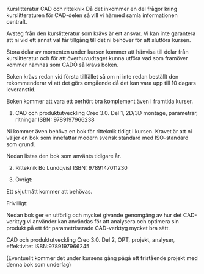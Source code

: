 Kurslitteratur CAD och ritteknik
Då det inkommer en del frågor kring kurslitteraturen för CAD-delen så vill vi härmed samla informationen centralt.

Avsteg från den kurslitteratur som krävs är ert ansvar. Vi kan inte garantera att ni vid ett annat val får tillgång till det ni behöver för att slutföra kursen.

Stora delar av momenten under kursen kommer att hänvisa till delar från kurslitteratur och för att överhuvudtaget kunna utföra vad som framöver kommer nämnas som CADÖ så krävs boken.

Boken krävs redan vid första tillfället så om ni inte redan beställt den rekommenderar vi att det görs omgående då det kan vara upp till 10 dagars leveranstid.

Boken kommer att vara ett oerhört bra komplement även i framtida kurser.

1. CAD och produktutveckling Creo 3.0. Del 1, 2D/3D montage, parametrar, ritningar
ISBN: 9789197966238

Ni kommer även behöva en bok för ritteknik tidigt i kursen. Kravet är att ni väljer en bok som innefattar modern svensk standard med ISO-standard som grund.

Nedan listas den bok som använts tidigare år.

2. Ritteknik
Bo Lundqvist
ISBN: 9789147011230

3. Övrigt:

Ett skjutmått kommer att behövas.

Frivilligt:

Nedan bok ger en utförlig och mycket givande genomgång av hur det CAD-verktyg vi använder kan användas för att analysera och optimera sin produkt på ett för parametriserade CAD-verktyg mycket bra sätt.

CAD och produktutveckling Creo 3.0. Del 2, OPT, projekt, analyser, effektivitet
ISBN:9789197966245

(Eventuellt kommer det under kursens gång pågå ett fristående projekt med denna bok som underlag)
